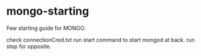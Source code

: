 # mongo-starting
Few starting guide for MONGO.

check connectionCred.txt
run start command to start mongod at back.
run stop for opposite.

